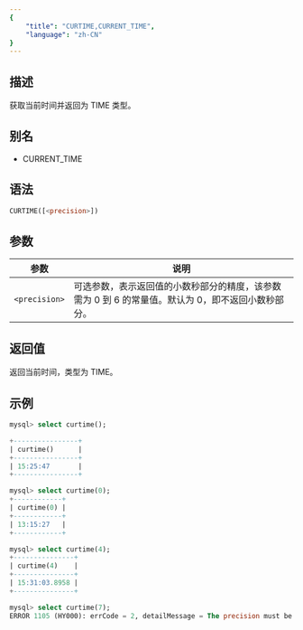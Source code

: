 ```yaml
---
{
    "title": "CURTIME,CURRENT_TIME",
    "language": "zh-CN"
}
---
```


## 描述

获取当前时间并返回为 TIME 类型。

## 别名

- CURRENT_TIME

## 语法

```sql
CURTIME([<precision>])
```

## 参数

| 参数            | 说明                                                                                                                                  |
|---------------|-------------------------------------------------------------------------------------------------------------------------------------|
| `<precision>` | 可选参数，表示返回值的小数秒部分的精度，该参数需为 0 到 6 的常量值。默认为 0，即不返回小数秒部分。 |


## 返回值

返回当前时间，类型为 TIME。

## 示例

```sql
mysql> select curtime();

+----------------+
| curtime()      |
+----------------+
| 15:25:47       |
+----------------+
```

```sql
mysql> select curtime(0);
+------------+
| curtime(0) |
+------------+
| 13:15:27   |
+------------+
```

```sql
mysql> select curtime(4);
+---------------+
| curtime(4)    |
+---------------+
| 15:31:03.8958 |
+---------------+
```

```sql
mysql> select curtime(7);
ERROR 1105 (HY000): errCode = 2, detailMessage = The precision must be between 0 and 6
```
